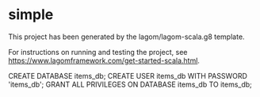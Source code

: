 # simple

This project has been generated by the lagom/lagom-scala.g8 template. 

For instructions on running and testing the project, see https://www.lagomframework.com/get-started-scala.html.

CREATE DATABASE items_db;
CREATE USER items_db WITH PASSWORD 'items_db';
GRANT ALL PRIVILEGES ON DATABASE items_db TO items_db;